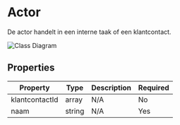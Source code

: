 # Actor

De actor handelt in een interne taak of een klantcontact.

![Class Diagram](https://github.com/CommonGateway/CustomerInteractionBundle/blob/main/docs/schema/klant.actor..svg)

## Properties

| Property | Type | Description | Required |
|----------|------|-------------|----------|
| klantcontactId | array | N/A | No |
| naam | string | N/A | Yes |
